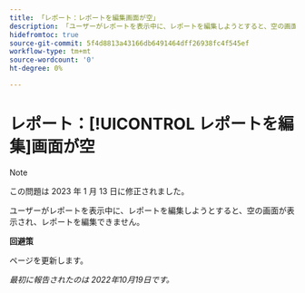 ```yaml
---
title: 「レポート：レポートを編集画面が空」
description: 「ユーザーがレポートを表示中に、レポートを編集しようとすると、空の画面が表示され、レポートを編集できません。」
hidefromtoc: true
source-git-commit: 5f4d8813a43166db6491464dff26938fc4f545ef
workflow-type: tm+mt
source-wordcount: '0'
ht-degree: 0%

---
```



# レポート：[!UICONTROL レポートを編集]画面が空

>[!NOTE]
>
>この問題は 2023 年 1 月 13 日に修正されました。

ユーザーがレポートを表示中に、レポートを編集しようとすると、空の画面が表示され、レポートを編集できません。

**回避策**

ページを更新します。

_最初に報告されたのは 2022年10月19日です。_

